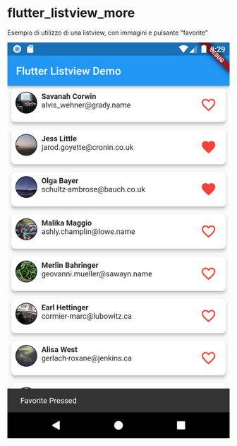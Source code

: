 # flutter_listview_more

Esempio di utilizzo di una listview, con immagini e pulsante "favorite"

![](/screenshots/listview_with_favorite.png) 
